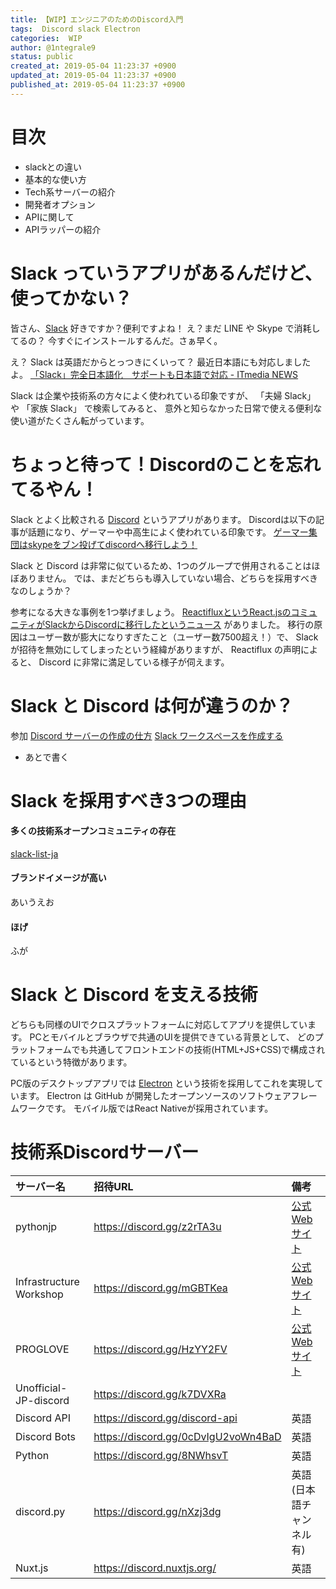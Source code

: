 ```yaml
---
title: 【WIP】エンジニアのためのDiscord入門
tags:  Discord slack Electron
categories:  WIP
author: @1ntegrale9
status: public
created_at: 2019-05-04 11:23:37 +0900
updated_at: 2019-05-04 11:23:37 +0900
published_at: 2019-05-04 11:23:37 +0900
---
```

# 目次
- slackとの違い
- 基本的な使い方
- Tech系サーバーの紹介
- 開発者オプション
- APIに関して
- APIラッパーの紹介

# Slack っていうアプリがあるんだけど、使ってかない？

皆さん、[Slack](https://slack.com/intl/ja-jp) 好きですか？便利ですよね！
え？まだ LINE や Skype で消耗してるの？
今すぐにインストールするんだ。さぁ早く。

え？ Slack は英語だからとっつきにくいって？
最近日本語にも対応しましたよ。
[「Slack」完全日本語化　サポートも日本語で対応 - ITmedia NEWS](http://www.itmedia.co.jp/news/articles/1711/17/news036.html)

Slack は企業や技術系の方々によく使われている印象ですが、
「夫婦 Slack」 や 「家族 Slack」 で検索してみると、
意外と知らなかった日常で使える便利な使い道がたくさん転がっています。

# ちょっと待って！Discordのことを忘れてるやん！

Slack とよく比較される [Discord](https://discordapp.com/) というアプリがあります。
Discordは以下の記事が話題になり、ゲーマーや中高生によく使われている印象です。
[ゲーマー集団はskypeをブン投げてdiscordへ移行しよう！](http://ch.nicovideo.jp/ukeru/blomaga/ar998635)

Slack と Discord は非常に似ているため、1つのグループで併用されることはほぼありません。
では、まだどちらも導入していない場合、どちらを採用すべきなのしょうか？

参考になる大きな事例を1つ挙げましょう。
[ReactifluxというReact.jsのコミュニティがSlackからDiscordに移行したというニュース](https://reactjs.org/blog/2015/10/19/reactiflux-is-moving-to-discord.html) がありました。
移行の原因はユーザー数が膨大になりすぎたこと（ユーザー数7500超え！）で、
Slackが招待を無効にしてしまったという経緯がありますが、
Reactiflux の声明によると、 Discord に非常に満足している様子が伺えます。

# Slack と Discord は何が違うのか？

参加
[Discord サーバーの作成の仕方](https://support.discordapp.com/hc/ja/articles/204849977-%E3%82%B5%E3%83%BC%E3%83%90%E3%83%BC%E3%81%AE%E4%BD%9C%E6%88%90%E3%81%AE%E4%BB%95%E6%96%B9)
[Slack ワークスペースを作成する](https://get.slack.help/hc/ja/articles/206845317-Slack-%E3%83%AF%E3%83%BC%E3%82%AF%E3%82%B9%E3%83%9A%E3%83%BC%E3%82%B9%E3%82%92%E4%BD%9C%E6%88%90%E3%81%99%E3%82%8B)
- あとで書く

# Slack を採用すべき3つの理由
#### 多くの技術系オープンコミュニティの存在
[slack-list-ja](https://bokuweb.github.io/slack-list-ja/)

#### ブランドイメージが高い
あいうえお

#### ほげ
ふが

# Slack と Discord を支える技術 
どちらも同様のUIでクロスプラットフォームに対応してアプリを提供しています。
PCとモバイルとブラウザで共通のUIを提供できている背景として、
どのプラットフォームでも共通してフロントエンドの技術(HTML+JS+CSS)で構成されているという特徴があります。

PC版のデスクトップアプリでは [Electron](https://electronjs.org/) という技術を採用してこれを実現しています。
Electron は GitHub が開発したオープンソースのソフトウェアフレームワークです。
モバイル版ではReact Nativeが採用されています。

# 技術系Discordサーバー

| サーバー名 | 招待URL | 備考 |
|:-----------------|:------------------|:------------------|
| pythonjp | https://discord.gg/z2rTA3u |[公式Webサイト](https://www.python.jp/pages/pythonjp_discord.html)|
| Infrastructure Workshop |https://discord.gg/mGBTKea | [公式Webサイト](https://wp.infra-workshop.tech/about/) | 
| PROGLOVE | https://discord.gg/HzYY2FV | [公式Webサイト](https://proglove.tech/) | 
| Unofficial-JP-discord | https://discord.gg/k7DVXRa | |
| Discord API | https://discord.gg/discord-api | 英語 |
| Discord Bots | https://discord.gg/0cDvIgU2voWn4BaD| 英語 |
| Python | https://discord.gg/8NWhsvT | 英語 |
| discord.py | https://discord.gg/nXzj3dg | 英語(日本語チャンネル有) |
| Nuxt.js | https://discord.nuxtjs.org/ | 英語 |

